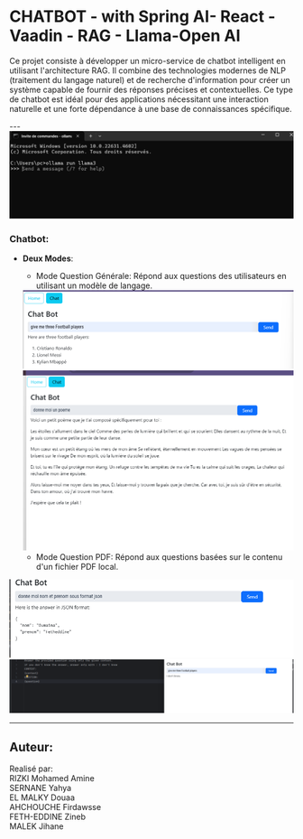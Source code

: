 <h1>CHATBOT - with Spring AI- React - Vaadin - RAG - Llama-Open AI</h1>

<p>Ce projet consiste à développer un micro-service de chatbot intelligent en utilisant l'architecture RAG. Il combine des technologies modernes de NLP (traitement du langage naturel) et de recherche d'information pour créer un système capable de fournir des réponses précises et contextuelles. Ce type de chatbot est idéal pour des applications nécessitant une interaction naturelle et une forte dépendance à une base de connaissances spécifique.</p>
---

<img src="Screens/1.png" alt="first" />


### Chatbot:
- **Deux Modes**:
  - Mode Question Générale: Répond aux questions des utilisateurs en utilisant un modèle de langage.
    
  <img src="Screens/2.png" alt="first" />
  <img src="Screens/3.png" alt="first" />
  
  - Mode Question PDF: Répond aux questions basées sur le contenu d'un fichier PDF local.

<img src="Screens/4.png" alt="first" />
<img src="Screens/5.png" alt="first" />

----
Auteur:
----
Realisé par: <br>
RIZKI Mohamed Amine <br>
SERNANE Yahya <br>
EL MALKY Douaa <br>
AHCHOUCHE Firdawsse <br>
FETH-EDDINE Zineb <br>
MALEK Jihane <br>
